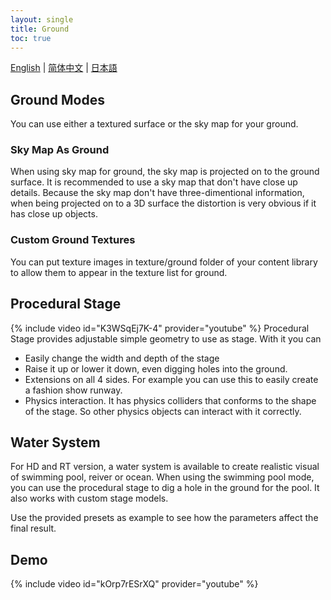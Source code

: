 ```yaml
---
layout: single
title: Ground
toc: true
---
```

[English](/dancexr/features/ground) | [简体中文](/zh/dancexr/features/ground) | [日本語](/jp/dancexr/features/ground)


## Ground Modes
You can use either a textured surface or the sky map for your ground. 

### Sky Map As Ground
When using sky map for ground, the sky map is projected on to the ground surface. It is recommended to use a sky map that don't have close up details. Because the sky map don't have three-dimentional information, when being projected on to a 3D surface the distortion is very obvious if it has close up objects. 

### Custom Ground Textures
You can put texture images in texture/ground folder of your content library to allow them to appear in the texture list for ground.

## Procedural Stage
{% include video id="K3WSqEj7K-4" provider="youtube" %}
Procedural Stage provides adjustable simple geometry to use as stage. With it you can
* Easily change the width and depth of the stage
* Raise it up or lower it down, even digging holes into the ground.
* Extensions on all 4 sides. For example you can use this to easily create a fashion show runway.
* Physics interaction. It has physics colliders that conforms to the shape of the stage. So other physics objects can interact with it correctly.

## Water System
For HD and RT version, a water system is available to create realistic visual of swimming pool, reiver or ocean. When using the swimming pool mode, you can use the procedural stage to dig a hole in the ground for the pool. It also works with custom stage models.

Use the provided presets as example to see how the parameters affect the final result.

## Demo
{% include video id="kOrp7rESrXQ" provider="youtube" %}
